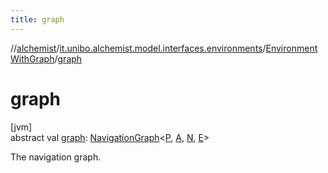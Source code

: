 ```yaml
---
title: graph
---
```

//[alchemist](../../../index.html)/[it.unibo.alchemist.model.interfaces.environments](../index.html)/[EnvironmentWithGraph](index.html)/[graph](graph.html)



# graph



[jvm]\
abstract val [graph](graph.html): [NavigationGraph](../../it.unibo.alchemist.model.interfaces.geometry.euclidean2d.graph/-navigation-graph/index.html)<[P](index.html), [A](index.html), [N](index.html), [E](index.html)>



The navigation graph.




